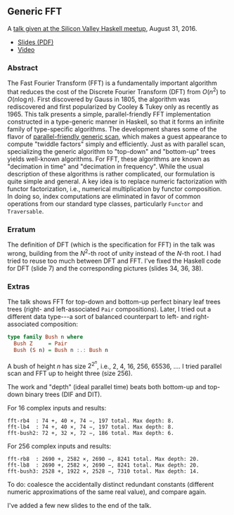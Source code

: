 ## Generic FFT

A [talk given at the Silicon Valley Haskell meetup](https://www.meetup.com/haskellhackers/events/233268893/), August 31, 2016.

*   [Slides (PDF)](http://conal.net/talks/generic-fft.pdf)
*   [Video](https://www.youtube.com/watch?v=Qam6t9EN5SQ)

### Abstract

The Fast Fourier Transform (FFT) is a fundamentally important algorithm that reduces the cost of the Discrete Fourier Transform (DFT) from $O(n^2)$ to $O(n \log n)$.
First discovered by Gauss in 1805, the algorithm was rediscovered and first popularized by Cooley & Tukey only as recently as 1965.
This talk presents a simple, parallel-friendly FFT implementation constructed in a type-generic manner in Haskell, so that it forms an infinite family of type-specific algorithms.
The development shares some of the flavor of [parallel-friendly generic scan](https://github.com/conal/talk-2013-understanding-parallel-scan), which makes a guest appearance to compute "twiddle factors" simply and efficiently.
Just as with parallel scan, specializing the generic algorithm to "top-down" and "bottom-up" trees yields well-known algorithms.
For FFT, these algorithms are known as "decimation in time" and "decimation in frequency".
While the usual description of these algorithms is rather complicated, our formulation is quite simple and general.
A key idea is to replace numeric factorization with functor factorization, i.e., numerical multiplication by functor composition.
In doing so, index computations are eliminated in favor of common operations from our standard type classes, particularly `Functor` and `Traversable`.

### Erratum

The definition of DFT (which is the specification for FFT) in the talk was wrong, building from the $N^2$-th root of unity instead of the $N$-th root.
I had tried to reuse too much between DFT and FFT.
I've fixed the Haskell code for DFT (slide 7) and the corresponding pictures (slides 34, 36, 38).

### Extras

The talk shows FFT for top-down and bottom-up perfect binary leaf trees trees (right- and left-associated `Pair` compositions). Later, I tried out a different data type---a sort of balanced counterpart to left- and right-associated composition:

``` haskell
type family Bush n where
  Bush Z     = Pair
  Bush (S n) = Bush n :.: Bush n
```

A bush of height $n$ has size $2^{2^n}$, i.e., 2, 4, 16, 256, 65536, .... I tried parallel scan and FFT up to height three (size 256).

The work and "depth" (ideal parallel time) beats both bottom-up and top-down binary trees (DIF and DIT).

For 16 complex inputs and results:
```
fft-rb4  : 74 +, 40 ×, 74 −, 197 total. Max depth: 8.
fft-lb4  : 74 +, 40 ×, 74 −, 197 total. Max depth: 8.
fft-bush2: 72 +, 32 ×, 72 −, 186 total. Max depth: 6.
```

For 256 complex inputs and results:
```
fft-rb8  : 2690 +, 2582 ×, 2690 −, 8241 total. Max depth: 20.
fft-lb8  : 2690 +, 2582 ×, 2690 −, 8241 total. Max depth: 20.
fft-bush3: 2528 +, 1922 ×, 2528 −, 7310 total. Max depth: 14.
```

To do: coalesce the accidentally distinct redundant constants (different numeric approximations of the same real value), and compare again.

I've added a few new slides to the end of the talk.

